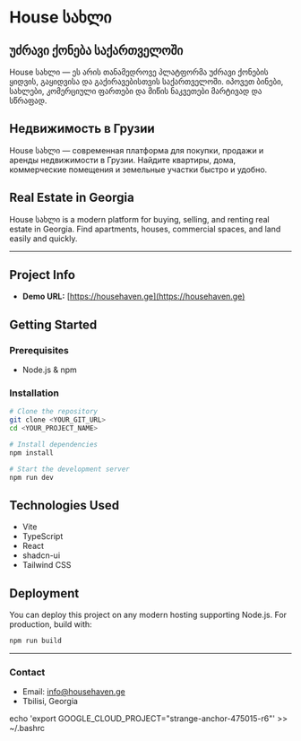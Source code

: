 # House სახლი

## უძრავი ქონება საქართველოში

House სახლი — ეს არის თანამედროვე პლატფორმა უძრავი ქონების ყიდვის, გაყიდვისა და გაქირავებისთვის საქართველოში. იპოვეთ ბინები, სახლები, კომერციული ფართები და მიწის ნაკვეთები მარტივად და სწრაფად.

## Недвижимость в Грузии

House სახლი — современная платформа для покупки, продажи и аренды недвижимости в Грузии. Найдите квартиры, дома, коммерческие помещения и земельные участки быстро и удобно.

## Real Estate in Georgia

House სახლი is a modern platform for buying, selling, and renting real estate in Georgia. Find apartments, houses, commercial spaces, and land easily and quickly.

---

## Project Info

- **Demo URL:** [https://househaven.ge](https://househaven.ge)

## Getting Started

### Prerequisites
- Node.js & npm

### Installation
```sh
# Clone the repository
git clone <YOUR_GIT_URL>
cd <YOUR_PROJECT_NAME>

# Install dependencies
npm install

# Start the development server
npm run dev
```

## Technologies Used
- Vite
- TypeScript
- React
- shadcn-ui
- Tailwind CSS

## Deployment
You can deploy this project on any modern hosting supporting Node.js. For production, build with:
```sh
npm run build
```

---

### Contact
- Email: info@househaven.ge
- Tbilisi, Georgia

echo 'export GOOGLE_CLOUD_PROJECT="strange-anchor-475015-r6"' >> ~/.bashrc

